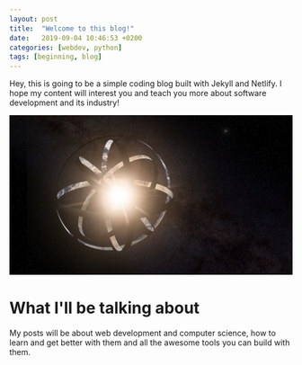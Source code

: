 ```yaml
---
layout: post
title:  "Welcome to this blog!"
date:   2019-09-04 10:46:53 +0200
categories: [webdev, python]
tags: [beginning, blog]
---
```

Hey, this is going to be a simple coding blog built with Jekyll and Netlify. I hope my content will interest you and teach you more  about software development and its industry!



![random](/assets/images/dyson.jpg)



# What I'll be talking about
My posts will be about web development and computer science, how to learn and get better with them and all the awesome tools you can build with them.